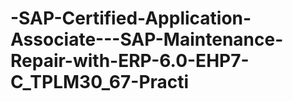 # -SAP-Certified-Application-Associate---SAP-Maintenance-Repair-with-ERP-6.0-EHP7-C_TPLM30_67-Practi